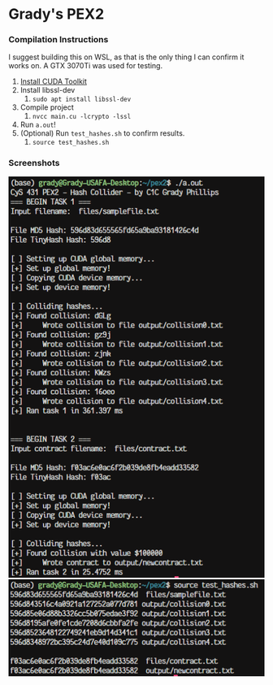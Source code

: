 # Grady's PEX2

### Compilation Instructions
I suggest building this on WSL, as that is the only thing I can confirm it works on. 
A GTX 3070Ti was used for testing.

1. [Install CUDA Toolkit](https://docs.nvidia.com/cuda/wsl-user-guide/index.html)
2. Install libssl-dev
    1. `sudo apt install libssl-dev`
3. Compile project
    1. `nvcc main.cu -lcrypto -lssl` 
4. Run `a.out`!
5. (Optional) Run `test_hashes.sh` to confirm results.
    1. `source test_hashes.sh`

### Screenshots
![A test run](/screenshots/run.png "Project sample run")
![File hash confirmations](/screenshots/file_hashes.png "Output file hashes")

